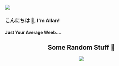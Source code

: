 ![](/211800.gif)
### こんにちは 👋, I'm Allan!
#### Just Your Average Weeb....

<h2 align="center">Some Random Stuff 🎲</h2>
  <div  align = "center">
    <a href="https://github.com/AllanJone">
      <img align="center" src="https://spotify-recently-played-readme.vercel.app/api?user=95zlv3lbaplfa8cxftyqs8dye&unique={true|1|on|yes}" />
    </a>
  </div>
